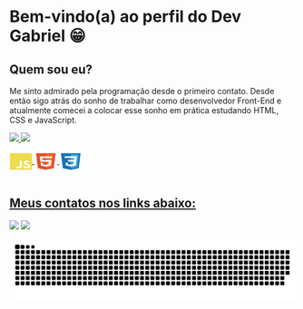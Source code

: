 # Bem-vindo(a) ao perfil do Dev Gabriel 😁
## Quem sou eu?
Me sinto admirado pela programação desde o primeiro contato. Desde então sigo atrás do sonho de trabalhar como desenvolvedor Front-End e atualmente comecei a colocar esse sonho em prática estudando HTML, CSS e JavaScript.
<div>
  <a href="https://github.com/GabrielMoraes98">
  <img height="180em" src="https://github-readme-stats.vercel.app/api?username=GabrielMoraes98&show_icons=true&theme=tokyonight&include_all_commits=true&count_private=true"/>
  <img height="180em" src="https://github-readme-stats.vercel.app/api/top-langs/?username=GabrielMoraes98&layout=compact&langs_count=6&theme=tokyonight"/>
</div>
<div style="display: inline_block"><br>
  <img align="center" alt="Js" height="30" width="40" src="https://raw.githubusercontent.com/devicons/devicon/master/icons/javascript/javascript-plain.svg">
  <img align="center" alt="HTML" height="30" width="40" src="https://raw.githubusercontent.com/devicons/devicon/master/icons/html5/html5-original.svg">
  <img align="center" alt="CSS" height="30" width="40" src="https://raw.githubusercontent.com/devicons/devicon/master/icons/css3/css3-original.svg">
</div>
 
 <br>
 
  ## Meus contatos nos links abaixo: 
 
<div> 
  <a href = "mailto:gabrielmoraes2507@outlook.com"><img src="https://img.shields.io/badge/-Outlook-%23333?style=for-the-badge&logo=gmail&logoColor=white" target="_blank"></a>
  <a href="https://www.linkedin.com/in/gabriel-moraes-483b45269"target="_blank"><img src="https://img.shields.io/badge/-LinkedIn-%230077B5?style=for-the-badge&logo=linkedin&logoColor=white" target="_blank"></a> 
 
  ![Snake animation](https://github.com/GabrielMoraes98/GabrielMoraes98/blob/output/github-contribution-grid-snake.svg)

</div>
